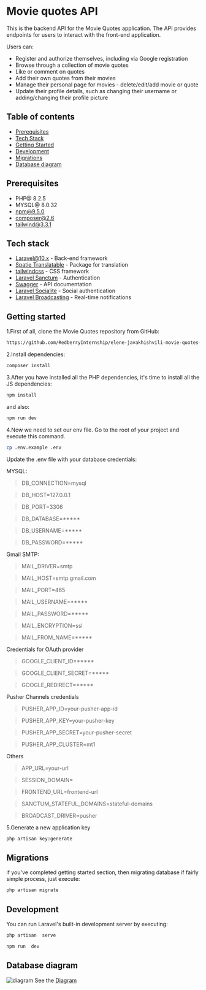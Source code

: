 # Movie quotes API
This is the backend API for the Movie Quotes application. The API provides endpoints for users to interact with the front-end application.

Users can:
-   Register and authorize themselves, including via Google registration
-   Browse through a collection of movie quotes
-   Like or comment on quotes
-   Add their own quotes from their movies
-   Manage their personal page for movies - delete/edit/add movie or quote
-   Update their profile details, such as changing their username or adding/changing their profile picture

## Table of contents
- [Prerequisites](#prerequisites)
- [Tech Stack](#tech-stack)
- [Getting Started](#getting-started)
- [Development](#development)
- [Migrations](#migrations)
- [Database diagram](#database-diagram)

## Prerequisites
- PHP@ 8.2.5
- MYSQL@ 8.0.32
- npm@9.5.0
- composer@2.6
- tailwind@3.3.1


## Tech stack
- [Laravel@10.x](https://laravel.com/docs/10.x) - Back-end framework
- [Spatie Translatable](https://github.com/spatie/laravel-translatable) - Package for translation
- [tailwindcss](https://tailwindcss.com/docs/installation) - CSS framework
- [Laravel Sanctum](https://laravel.com/docs/8.x/sanctum) - Authentication
- [Swagger](https://swagger.io/) - API documentation
- [Laravel Socialite](https://laravel.com/docs/8.x/socialite) - Social authentication
- [Laravel Broadcasting](https://laravel.com/docs/8.x/broadcasting) - Real-time notifications

## Getting started

1.First of all, clone the Movie Quotes repository from GitHub:

```bash
https://github.com/RedberryInternship/elene-javakhishvili-movie-quotes-back.git
```
2.Install dependencies:
```bash
composer install
```
3.After you have installed all the PHP dependencies, it's time to install all the JS dependencies:
```bash
npm install
```
and also:
```bash
npm run dev
```
4.Now we need to set our env file. Go to the root of your project and execute this command.
```bash
cp .env.example .env
```
Update the .env file with your database credentials:

MYSQL:

>DB_CONNECTION=mysql

>DB_HOST=127.0.0.1

>DB_PORT=3306

>DB_DATABASE=*****

>DB_USERNAME=*****

>DB_PASSWORD=*****

Gmail SMTP:

>MAIL_DRIVER=smtp

>MAIL_HOST=smtp.gmail.com

>MAIL_PORT=465

>MAIL_USERNAME=*****

>MAIL_PASSWORD=*****

>MAIL_ENCRYPTION=ssl

>MAIL_FROM_NAME=*****

Credentials for OAuth provider
>GOOGLE_CLIENT_ID=*****

>GOOGLE_CLIENT_SECRET=*****

>GOOGLE_REDIRECT=*****

Pusher Channels credentials
>PUSHER_APP_ID=your-pusher-app-id

>PUSHER_APP_KEY=your-pusher-key

>PUSHER_APP_SECRET=your-pusher-secret

>PUSHER_APP_CLUSTER=mt1

Others
>APP_URL=your-url

>SESSION_DOMAIN=

>FRONTEND_URL=frontend-url

>SANCTUM_STATEFUL_DOMAINS=stateful-domains

>BROADCAST_DRIVER=pusher

5.Generate a new application key

```bash
php artisan key:generate
```

## Migrations

if you've completed getting started section, then migrating database if fairly simple process, just execute:

```bash
php artisan migrate
```

## Development

You can run Laravel's built-in development server by executing:

```bash
php artisan  serve
```
```bash
npm run  dev
```

## Database diagram

![diagram](https://i.ibb.co/DkR0KV8/draw-SQL-movie-quotes-export-2023-06-28.png)
See the [Diagram](https://i.ibb.co/DkR0KV8/draw-SQL-movie-quotes-export-2023-06-28.png)